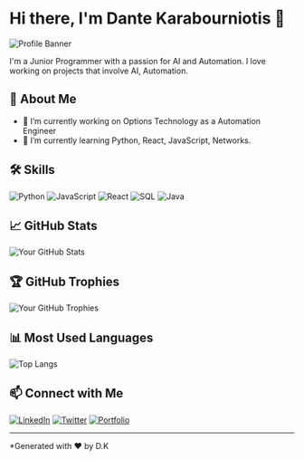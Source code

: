 # Hi there, I'm Dante Karabourniotis 👋

![Profile Banner](https://github.com/DanteKara/assets-repo-name/raw/main/path/to/your/image.png)

I'm a Junior Programmer with a passion for AI and Automation. I love working on projects that involve AI, Automation.

## 🚀 About Me

- 🔭 I’m currently working on Options Technology as a Automation Engineer
- 🌱 I’m currently learning Python, React, JavaScript, Networks.

## 🛠️ Skills

![Python](https://img.shields.io/badge/-Python-000?&logo=Python)
![JavaScript](https://img.shields.io/badge/-JavaScript-000?&logo=JavaScript)
![React](https://img.shields.io/badge/-React-000?&logo=React)
![SQL](https://img.shields.io/badge/-SQL-000?&logo=MySQL)
![Java](https://img.shields.io/badge/-Java-000?&logo=Java&logoColor=007396)

## 📈 GitHub Stats

![Your GitHub Stats](https://github-readme-stats.vercel.app/api?username=your-github-username&show_icons=true&theme=radical)

## 🏆 GitHub Trophies

![Your GitHub Trophies](https://github-profile-trophy.vercel.app/?username=your-github-username&theme=radical)

## 📊 Most Used Languages

![Top Langs](https://github-readme-stats.vercel.app/api/top-langs/?username=your-github-username&layout=compact&theme=radical)

## 📫 Connect with Me
[![LinkedIn](https://img.shields.io/badge/-LinkedIn-000?&logo=LinkedIn&logoColor=0A66C2)](https://www.linkedin.com/in/dante-karabourniotis-841687116/)
[![Twitter](https://img.shields.io/badge/-Twitter-000?&logo=Twitter&logoColor=1DA1F2)](https://x.com/dantekara?s=21&t=YrG-w81en6FspoVXBBD82w)
[![Portfolio](https://img.shields.io/badge/-Portfolio-000?&logo=Internet-Explorer)](https://your-portfolio-link.com)

---

*Generated with ❤️ by D.K
